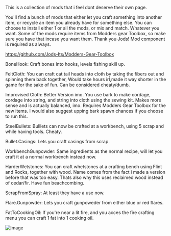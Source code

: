 This is a collection of mods that i feel dont deserve their own page.

You'll find a bunch of mods that either let you craft something into another item, or recycle an item you already have for something else. You can choose to install either 1 or all the mods, or mix and match. Whatever you want. Some of the mods require items from Modders gear Toolbox, so make sure you have that incase you want them.  Thank you Jods!   Mod component is required as always.

https://github.com/Jods-Its/Modders-Gear-Toolbox


BoneHook: Craft bones into hooks, levels fishing skill up.

FeltCloth: You can craft cat tail heads into cloth by taking the fibers out and spinning them back together, Would take hours irl,made it way shorter in the game for the sake of fun. Can be considered cheaty/dumb.

Improvised Cloth: Better Version imo. You use bark to make cordage, cordage into string, and string into cloth using the sewing kit. Makes more sense and is actually balanced, imo. Requires Modders Gear Toolbox for the new items. I would also suggest upping bark spawn chances if you choose to run this.

SteelBullets: Bulllets can now be crafted at a workbench, using 5 scrap and while having tools. Cheaty.

Bullet.Casings: Lets you craft casings from scrap.

WorkbenchGunpowder: Same ingredients as the normal recipe, will let you craft it at a normal workbench instead now.

HarderWetstones: You can craft whetstones at a crafting bench using Flint and Rocks, together with wood. Name comes from the fact i made a version before that was too easy. Thats also why this uses reclaimed wood instead of cedar/fir. Have fun beachcombing. 

ScrapFromSpray: At least they have a use now.

Flare.Gunpowder: Lets you craft gunpoweder from either blue or red flares.

FatToCookingOil: If you're near a lit fire, and you acces the fire crafting menu you can craft 1 fat into 1 cooking oil.


![image](https://github.com/user-attachments/assets/31c02b79-2906-42f8-87dd-61201f484d3d)

